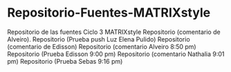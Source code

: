 # Repositorio-Fuentes-MATRIXstyle
Repositorio de las fuentes Ciclo 3 MATRIXstyle
Repositorio (comentario de Alveiro).
Repositorio (Prueba push Luz Elena Pulido)
Repositorio (comentario de Edisson)
Repositorio (comentario Alveiro 8:50 pm)
Repositorio (Prueba Edisson 9:00 pm)
Repositorio (comentario Nathalia 9:01 pm)
Repositorio (Prueba Sebas 9:16 pm)
